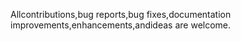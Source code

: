Allcontributions,bug reports,bug fixes,documentation improvements,enhancements,andideas are welcome.
